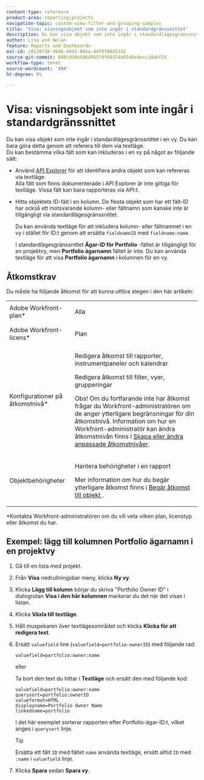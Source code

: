 ```yaml
---
content-type: reference
product-area: reporting;projects
navigation-topic: custom-view-filter-and-grouping-samples
title: 'Visa: visningsobjekt som inte ingår i standardgränssnittet'
description: Du kan visa objekt som inte ingår i standardlägesgränssnittet i en vy. Du kan bara göra detta genom att referera till dem via textläge. Du kan bestämma vilka fält som kan inkluderas i en vy på något av följande sätt - REDIGERA ME.
author: Lisa and Nolan
feature: Reports and Dashboards
exl-id: c0138730-494b-4443-865a-44f8f00d5342
source-git-commit: 888c938e5d649557df69374a55d4e4ecc2da6f55
workflow-type: tm+mt
source-wordcount: '494'
ht-degree: 0%

---
```


# Visa: visningsobjekt som inte ingår i standardgränssnittet

Du kan visa objekt som inte ingår i standardlägesgränssnittet i en vy. Du kan bara göra detta genom att referera till dem via textläge.\
Du kan bestämma vilka fält som kan inkluderas i en vy på något av följande sätt:

* Använd [API Explorer](../../../wf-api/general/api-explorer.md) för att identifiera andra objekt som kan refereras via textläge.\
   Alla fält som finns dokumenterade i API Explorer är inte giltiga för textläge. Vissa fält kan bara rapporteras via API:t.

* Hitta objektets ID-fält i en kolumn. De flesta objekt som har ett fält-ID har också ett motsvarande kolumn- eller fältnamn som kanske inte är tillgängligt via standardlägesgränssnittet.

   Du kan använda textläge för att inkludera kolumn- eller fältnamnet i en vy i stället för ID:t genom att ersätta `fieldnameID` med `fieldname:name`.

   I standardlägesgränssnittet **Ägar-ID för Portfolio** -fältet är tillgängligt för en projektvy, men **Portfolio ägarnamn** fältet är inte. Du kan använda textläge för att visa **Portfolio ägarnamn** i kolumnen för en vy.

## Åtkomstkrav

Du måste ha följande åtkomst för att kunna utföra stegen i den här artikeln:

<table style="table-layout:auto"> 
 <col> 
 <col> 
 <tbody> 
  <tr> 
   <td role="rowheader">Adobe Workfront-plan*</td> 
   <td> <p>Alla</p> </td> 
  </tr> 
  <tr> 
   <td role="rowheader">Adobe Workfront-licens*</td> 
   <td> <p>Plan </p> </td> 
  </tr> 
  <tr> 
   <td role="rowheader">Konfigurationer på åtkomstnivå*</td> 
   <td> <p>Redigera åtkomst till rapporter, instrumentpaneler och kalendrar</p> <p>Redigera åtkomst till filter, vyer, grupperingar</p> <p>Obs! Om du fortfarande inte har åtkomst frågar du Workfront-administratören om de anger ytterligare begränsningar för din åtkomstnivå. Information om hur en Workfront-administratör kan ändra åtkomstnivån finns i <a href="../../../administration-and-setup/add-users/configure-and-grant-access/create-modify-access-levels.md" class="MCXref xref">Skapa eller ändra anpassade åtkomstnivåer</a>.</p> </td> 
  </tr> 
  <tr> 
   <td role="rowheader">Objektbehörigheter</td> 
   <td> <p>Hantera behörigheter i en rapport</p> <p>Mer information om hur du begär ytterligare åtkomst finns i <a href="../../../workfront-basics/grant-and-request-access-to-objects/request-access.md" class="MCXref xref">Begär åtkomst till objekt </a>.</p> </td> 
  </tr> 
 </tbody> 
</table>

&#42;Kontakta Workfront-administratören om du vill veta vilken plan, licenstyp eller åtkomst du har.

## Exempel: lägg till kolumnen Portfolio ägarnamn i en projektvy

1. Gå till en lista med projekt.
1. Från **Visa** nedrullningsbar meny, klicka **Ny vy**.

1. Klicka **Lägg till kolumn** börjar du skriva &quot;Portfolio Owner ID&quot; i dialogrutan **Visa i den här kolumnen** markerar du det när det visas i listan.

1. Klicka **Växla till textläge**.
1. Håll muspekaren över textlägesområdet och klicka **Klicka för att redigera text**.
1. Ersätt `valuefield` line (`valuefield=portfolio:ownerID`) med följande rad:

   ```
   valuefield=portfolio:owner:name
   ```

   eller

   Ta bort den text du hittar i **Textläge** och ersätt den med följande kod:

   ```
   valuefield=portfolio:owner:name
   querysort=portfolio:ownerID
   valueformat=HTML
   displayname=Portfolio Owner Name
   linkedname=portfolio
   ```

   I det här exemplet sorterar rapporten efter Portfolio-ägar-ID:t, vilket anges i `querysort` linje.

   >[!TIP]
   >
   >Ersätta ett fält `ID` med fältet `name` använda textläge, ersätt alltid `ID` med `:name` i `valuefield` linje.

1. Klicka **Spara** sedan **Spara vy**.
